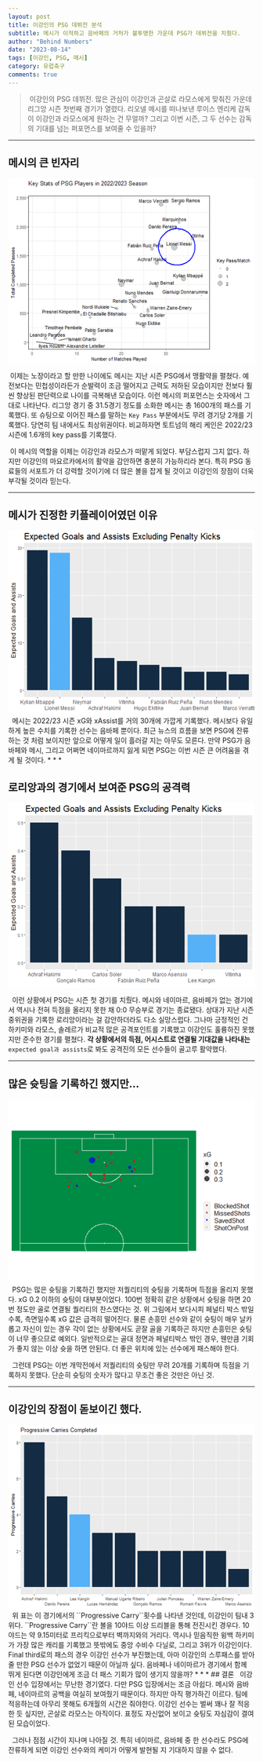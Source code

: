 ```yaml
---
layout: post
title: 이강인의 PSG 데뷔전 분석
subtitle: 메시가 이적하고 음바페의 거처가 불투명한 가운데 PSG가 데뷔전을 치뤘다.
author: "Behind Numbers"
date: "2023-08-14"
tags: [이강인, PSG, 메시]
category: 유럽축구
comments: true
---
```

> &nbsp;이강인의 PSG 데뷔전. 많은 관심이 이강인과 곤살로 라모스에게 맞춰진 가운데 리그앙 시즌 첫번째 경기가 열렸다. 리오넬 메시를 떠나보낸 루이스 엔리케 감독이 이강인과 라모스에게 원하는 건 무얼까? 그리고 이번 시즌, 그 두 선수는 감독의 기대를 넘는 퍼포먼스를 보여줄 수 있을까?


* * *
## 메시의 큰 빈자리

<img src="../images/2023-08-14-이강인의-PSG-데뷔전-분석unnamed-chunk-9-1.png" style="display: block; margin: auto;" />

&nbsp;이제는 노장이라고 할 만한 나이에도 메시는 지난 시즌 PSG에서 맹활약을 펼쳤다. 예전보다는 민첩성이라든가 순발력이 조금 떨어지고 근력도 저하된 모습이지만 전보다 훨씬 향상된 판단력으로 나이를 극복해낸 모습이다. 이런 메시의 퍼포먼스는 숫자에서 그대로 나타난다. 리그앙 경기 중 31.5경기 정도를 소화한 메시는 총 1600개의 패스를 기록했다. 또 슈팅으로 이어진 패스를 말하는 ``Key Pass`` 부분에서도 무려 경기당 2개를 기록했다. 당연히 팀 내에서도 최상위권이다. 비교하자면 토트넘의 해리 케인은 2022/23 시즌에 1.6개의 key pass를 기록했다.

&nbsp;이 메시의 역할을 이제는 이강인과 라모스가 떠맡게 되었다. 부담스럽지 그지 없다. 하지만 이강인의 마요르카에서의 활약을 감안하면 충분히 가능하리라 본다. 특히 PSG 동료들의 서포트가 더 강력할 것이기에 더 많은 볼을 잡게 될 것이고 이강인의 장점이 더욱 부각될 것이라 믿는다.
* * *
## 메시가 진정한 키플레이어였던 이유
<img src="../images/2023-08-14-이강인의-PSG-데뷔전-분석unnamed-chunk-10-1.png" style="display: block; margin: auto;" />
&nbsp; 메시는 2022/23 시즌 xG와 xAssist를 거의 30개에 가깝게 기록했다. 메시보다 유일하게 높은 수치를 기록한 선수는 음바페 뿐이다. 최근 뉴스의 흐름을 보면 PSG에 잔류하는 것 처럼 보이지만 앞으로 어떻게 일이 흘러갈 지는 아무도 모른다. 만약 PSG가 음바페와 메시, 그리고 어쩌면 네이마르까지 잃게 되면 PSG는 이번 시즌 큰 어려움을 겪게 될 것이다.
* * *

## 로리앙과의 경기에서 보여준 PSG의 공격력
<img src="../images/2023-08-14-이강인의-PSG-데뷔전-분석unnamed-chunk-11-1.png" style="display: block; margin: auto;" />

&nbsp; 이런 상황에서 PSG는 시즌 첫 경기를 치뤘다. 메시와 네이마르, 음바페가 없는 경기에서 역시나 전혀 득점을 올리지 못한 채 0:0 무승부로 경기는 종료됐다. 상대가 지난 시즌 중위권을 기록한 로리앙이라는 걸 감안하더라도 다소 실망스럽다. 그나마 긍정적인 건 하키미와 라모스, 솔레르가 비교적 많은 공격포인트를 기록했고 이강인도 훌륭하진 못했지만 준수한 경기를 펼쳤다. **각 상황에서의 득점, 어시스트로 연결될 기대값을 나타내는** ``expected goal과 assists``로 봐도 공격진의 모든 선수들이 골고루 활약했다.
* * *

## 많은 슛팅을 기록하긴 했지만...

<img src="../images/2023-08-14-이강인의-PSG-데뷔전-분석unnamed-chunk-12-1.png" style="display: block; margin: auto;" />
&nbsp; PSG는 많은 슛팅을 기록하긴 했지만 저퀄리티의 슛팅을 기록하며 득점을 올리지 못했다. xG 0.2 이하의 슛팅이 대부분이었다. 100번 정확히 같은 상황에서 슛팅을 하면 20번 정도만 골로 연결될 퀄리티의 찬스였다는 것. 위 그림에서 보다시피 페널티 박스 밖일수록, 측면일수록 xG 값은 급격히 떨어진다. 물론 손흥민 선수와 같이 슛팅이 매우 날카롭고 자신이 있는 경우 각이 없는 상황에서도 곧잘 골을 기록하곤 하지만 손흥민은 슛팅이 너무 좋으므로 예외다. 일반적으로는 골대 정면과 페널티박스 밖인 경우, 웬만큼 기회가 좋지 않는 이상 슛을 하면 안된다. 더 좋은 위치에 있는 선수에게 패스해야 한다.

&nbsp; 그런데 PSG는 이번 개막전에서 저퀄리티의 슛팅만 무려 20개를 기록하며 득점을 기록하지 못했다. 단순히 슛팅의 숫자가 많다고 무조건 좋은 것만은 아닌 것.

* * *

## 이강인의 장점이 돋보이긴 했다.
<img src="../images/2023-08-14-이강인의-PSG-데뷔전-분석unnamed-chunk-13-1.png" style="display: block; margin: auto;" />
&nbsp; 위 표는 이 경기에서의 ``Progressive Carry``횟수를 나타낸 것인데, 이강인이 팀내 3위다. ``Progressive Carry``란 볼을 10야드 이상 드리블을 통해 전진시킨 경우다. 10야드는 약 9.15미터로 프리킥으로부터 벽까지와의 거리다. 역시나 믿음직한 윙백 하키미가 가장 많은 캐리를 기록했고 뜻밖에도 중앙 수비수 다닐로, 그리고 3위가 이강인이다. Final third로의 패스의 경우 이강인 선수가 부진했는데, 아마 이강인의 스루패스를 받아줄 만한 PSG 선수가 없었기 때문이 아닐까 싶다. 음바페나 네이마르가 경기에서 함께 뛰게 된다면 이강인에게 조금 더 패스 기회가 많이 생기지 않을까?
* * *
## 결론
&nbsp; 이강인 선수 입장에서는 무난한 경기였다. 다만 PSG 입장에서는 조금 아쉽다. 메시와 음바페, 네이마르의 공백을 여실히 보여줬기 때문이다. 하지만 아직 평가하긴 이르다. 팀에 적응하는데 아무리 못해도 6개월의 시간은 줘야한다. 이강인 선수는 벌써 꽤나 잘 적응한 듯 싶지만, 곤살로 라모스는 아직이다. 표정도 자신없어 보이고 슛팅도 자심감이 결여된 모습이었다.

&nbsp; 그러나 점점 시간이 지나며 나아질 것. 특히 네이마르, 음바페 중 한 선수라도 PSG에 잔류하게 되면 이강인 선수와의 케미가 어떻게 발현될 지 기대하지 않을 수 없다.
